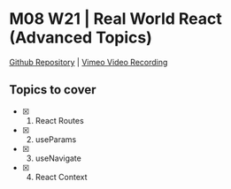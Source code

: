 # M08 W21 | Real World React (Advanced Topics)
[Github Repository]() | [Vimeo Video Recording]()

## Topics to cover

* [X] 1. React Routes
* [X] 2. useParams
* [X] 3. useNavigate
* [X] 4. React Context